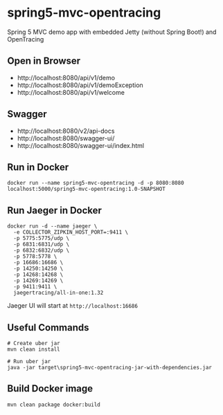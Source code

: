 # spring5-mvc-opentracing
Spring 5 MVC demo app with embedded Jetty (without Spring Boot!) and OpenTracing

## Open in Browser
* http://localhost:8080/api/v1/demo
* http://localhost:8080/api/v1/demoException
* http://localhost:8080/api/v1/welcome

## Swagger
* http://localhost:8080/v2/api-docs
* http://localhost:8080/swagger-ui/
* http://localhost:8080/swagger-ui/index.html

## Run in Docker
```
docker run --name spring5-mvc-opentracing -d -p 8080:8080 localhost:5000/spring5-mvc-opentracing:1.0-SNAPSHOT
```

## Run Jaeger in Docker
```
docker run -d --name jaeger \
  -e COLLECTOR_ZIPKIN_HOST_PORT=:9411 \
  -p 5775:5775/udp \
  -p 6831:6831/udp \
  -p 6832:6832/udp \
  -p 5778:5778 \
  -p 16686:16686 \
  -p 14250:14250 \
  -p 14268:14268 \
  -p 14269:14269 \
  -p 9411:9411 \
  jaegertracing/all-in-one:1.32
```

Jaeger UI will start at `http://localhost:16686`

## Useful Commands

```
# Create uber jar
mvn clean install

# Run uber jar
java -jar target\spring5-mvc-opentracing-jar-with-dependencies.jar
```

## Build Docker image

`mvn clean package docker:build`
